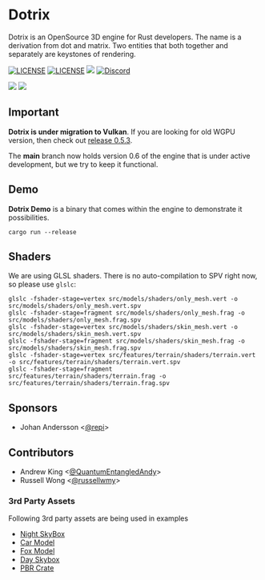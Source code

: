 # Dotrix

Dotrix is an OpenSource 3D engine for Rust developers. The name is a derivation
from dot and matrix. Two entities that both together and separately are
keystones of rendering.

[![LICENSE](https://img.shields.io/badge/license-MIT-blue.svg)](LICENSE-MIT)
[![LICENSE](https://img.shields.io/badge/license-apache-blue.svg)](LICENSE-APACHE)
[![](https://tokei.rs/b1/github/lowenware/dotrix)](https://github.com/lowenware/dotrix)
[![Discord](https://img.shields.io/discord/706575068515532851.svg?label=&logo=discord&logoColor=ffffff&color=7389D8&labelColor=6A7EC2)](https://discord.gg/DrzwBysNRd)

[![](https://img.shields.io/badge/lowenware%20-%23FF0000.svg?&style=for-the-badge&logo=YouTube&logoColor=white)](https://www.youtube.com/channel/UCdriNXRizbBFQhqZefaw44A)
[![](https://img.shields.io/badge/lowenware%20-%231DA1F2.svg?&style=for-the-badge&logo=Twitter&logoColor=white)](http://www.twitter.com/lowenware)

## Important

**Dotrix is under migration to Vulkan**. If you are looking for old WGPU version, then check out
[release 0.5.3](https://github.com/lowenware/dotrix/tree/release/v0.5.3).

The **main** branch now holds version 0.6 of the engine that is under active
development, but we try to keep it functional.

## Demo

**Dotrix Demo** is a binary that comes within the engine to demonstrate it possibilities.

```
cargo run --release
```

## Shaders

We are using GLSL shaders. There is no auto-compilation to SPV right now, so please use `glslc`:

```
glslc -fshader-stage=vertex src/models/shaders/only_mesh.vert -o src/models/shaders/only_mesh.vert.spv
glslc -fshader-stage=fragment src/models/shaders/only_mesh.frag -o src/models/shaders/only_mesh.frag.spv
glslc -fshader-stage=vertex src/models/shaders/skin_mesh.vert -o src/models/shaders/skin_mesh.vert.spv
glslc -fshader-stage=fragment src/models/shaders/skin_mesh.frag -o src/models/shaders/skin_mesh.frag.spv
glslc -fshader-stage=vertex src/features/terrain/shaders/terrain.vert -o src/features/terrain/shaders/terrain.vert.spv
glslc -fshader-stage=fragment src/features/terrain/shaders/terrain.frag -o src/features/terrain/shaders/terrain.frag.spv
```

## Sponsors

* Johan Andersson <[@repi](https://github.com/repi)>

## Contributors

* Andrew King <[@QuantumEntangledAndy](https://github.com/QuantumEntangledAndy)>
* Russell Wong <[@russellwmy](https://github.com/russellwmy)>

### 3rd Party Assets

Following 3rd party assets are being used in examples

* [Night SkyBox](https://www.vippng.com/preview/wmRTT_city-skyline-silhouette/)
* [Car Model](https://free3d.com/3d-model/cartoon-vehicles-low-poly-cars-free-874937.html)
* [Fox Model](https://github.com/KhronosGroup/glTF-Sample-Models/tree/master/2.0/Fox)
* [Day Skybox](https://opengameart.org/content/elyvisions-skyboxes)
* [PBR Crate](https://3dtextures.me/2021/12/20/stylized-crate-002/)
